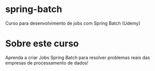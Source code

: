# spring-batch
Curso para desenvolvimento de jobs com Spring Batch (Udemy)

# Sobre este curso
Aprenda a criar Jobs Spring Batch para resolver problemas reais das empresas de processamento de dados!
